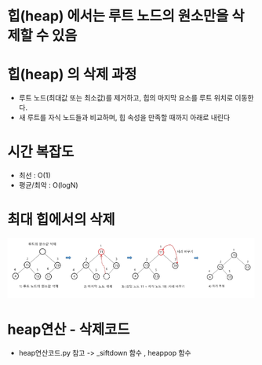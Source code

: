 # 힙(heap) 에서는 루트 노드의 원소만을 삭제할 수 있음
# 힙(heap) 의 삭제 과정
- 루트 노드(최대값 또는 최소값)를 제거하고, 힙의 마지막 요소를 루트 위치로 이동한다.
- 새 루트를 자식 노드들과 비교하며, 힙 속성을 만족할 때까지 아래로 내린다

# 시간 복잡도
- 최선 : O(1)
- 평균/최악 : O(logN)

# 최대 힙에서의 삭제
![alt text](image-24.png)

# heap연산 - 삭제코드
- heap연산코드.py 참고 -> _siftdown 함수 , heappop 함수